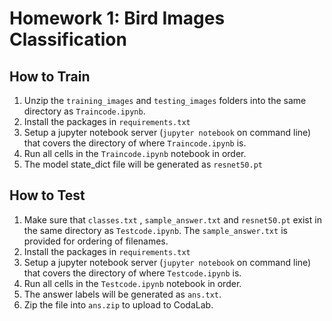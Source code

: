 # Homework 1: Bird Images Classification

## How to Train

1. Unzip the `training_images` and `testing_images` folders into the same directory as `Traincode.ipynb`.
2. Install the packages in `requirements.txt`
3. Setup a jupyter notebook server (`jupyter notebook` on command line) that covers the directory of where `Traincode.ipynb` is.
4. Run all cells in the `Traincode.ipynb` notebook in order.
5. The model state_dict file will be generated as `resnet50.pt`

## How to Test

1. Make sure that `classes.txt` , `sample_answer.txt`  and `resnet50.pt` exist in the same directory as `Testcode.ipynb`. The `sample_answer.txt` is provided for ordering of filenames.
2. Install the packages in `requirements.txt`
3. Setup a jupyter notebook server (`jupyter notebook` on command line) that covers the directory of where `Testcode.ipynb` is.
4. Run all cells in the `Testcode.ipynb` notebook in order.
5. The answer labels will be generated as `ans.txt`.
6. Zip the file into `ans.zip` to upload to CodaLab.

